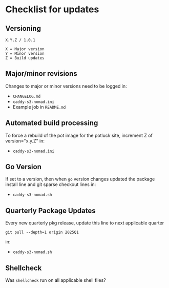 # Checklist for updates

## Versioning
```
X.Y.Z / 1.0.1

X = Major version
Y = Minor version
Z = Build updates
```

## Major/minor revisions
Changes to major or minor versions need to be logged in:
* `CHANGELOG.md`
* `caddy-s3-nomad.ini`
* Example job in `README.md`

## Automated build processing
To force a rebuild of the pot image for the potluck site, increment Z of version="x.y.Z" in:
* `caddy-s3-nomad.ini`

## Go Version
If set to a version, then when `go` version changes updated the package install line and git sparse checkout lines in:
* `caddy-s3-nomad.sh`

## Quarterly Package Updates
Every new quarterly pkg release, update this line to next applicable quarter
```
git pull --depth=1 origin 2025Q1
```
in:
* `caddy-s3-nomad.sh`

## Shellcheck
Was `shellcheck` run on all applicable shell files?
